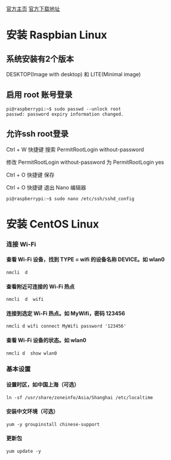 
[官方主页](https://www.raspberrypi.org/)    [官方下载地址](https://www.raspberrypi.org/downloads/)

# 安装 Raspbian Linux

## 系统安装有2个版本

DESKTOP(Image with desktop) 和 LITE(Minimal image)

## 启用 root 账号登录 

```
pi@raspberrypi:~$ sudo passwd --unlock root
passwd: password expiry information changed.
```

## 允许ssh root登录

Ctrl + W 快捷键 搜索 PermitRootLogin without-password

修改 PermitRootLogin without-password 为 PermitRootLogin yes

Ctrl + O 快捷键 保存

Ctrl + O 快捷键 退出 Nano 编辑器

```
pi@raspberrypi:~$ sudo nano /etc/ssh/sshd_config
```

# 安装 CentOS Linux

### 连接 Wi-Fi

#### 查看 Wi-Fi 设备，找到 TYPE = wifi 的设备名称 DEVICE。如 wlan0

```
nmcli  d
```

#### 查看附近可连接的 Wi-Fi 热点

```
nmcli  d  wifi
```

#### 连接到选定 Wi-Fi 热点。如 MyWifi，密码 123456

```
nmcli d wifi connect MyWifi password '123456'  
```

#### 查看 Wi-Fi 设备的状态。如 wlan0

```
nmcli d  show wlan0
```

### 基本设置

#### 设置时区，如中国上海（可选）

```
ln -sf /usr/share/zoneinfo/Asia/Shanghai /etc/localtime
```

#### 安装中文环境（可选）

```
yum -y groupinstall chinese-support
```

#### 更新包

```
yum update -y
```

